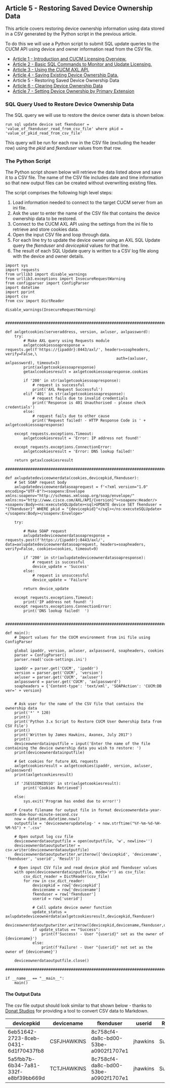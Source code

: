 ## Article 5 - Restoring Saved Device Ownership Data

This article covers restoring device ownership information using data stored in a CSV generated by the Python script in the previous article.

To do this we will use a Python script to submit SQL update queries to the CUCM API using device and owner information read from the CSV file.

- [Article 1 - Introduction and CUCM Licensing Overview.](https://jamesha100.github.io/cucm-license-management/page1)
- [Article 2 - Basic SQL Commands to Monitor and Update Licensing.](https://jamesha100.github.io/cucm-license-management/page2)
- [Article 3 - Using the CUCM AXL API.](https://jamesha100.github.io/cucm-license-management/page3)
- [Article 4 - Saving Existing Device Ownership Data.](https://jamesha100.github.io/cucm-license-management/page4)
- Article 5 - Restoring Saved Device Ownership Data
- [Article 6 - Clearing Device Ownership Data](https://jamesha100.github.io/cucm-license-management/page6)
- [Article 7 - Setting Device Ownership by Primary Extension](https://jamesha100.github.io/cucm-license-management/page7)

### SQL Query Used to Restore Device Ownership Data

The SQL query we will use to restore the device owner data is shown below.
```
run sql update device set fkenduser = 'value_of_fkenduser_read_from_csv_file' where pkid = 'value_of_pkid_read_from_csv_file'
```
This query will be run for each row in the CSV file (excluding the header row) using the *pkid* and *fkenduser* values from that row.

### The Python Script
The Python script shown below will retrieve the data listed above and save it to a CSV file. The name of the CSV file includes date and time information so that new output files can be created without overwriting existing files.

The script comprises the following high level steps:

1. Load information needed to connect to the target CUCM server from an ini file. 
2. Ask the user to enter the name of the CSV file that contains the device ownership data to be restored.
3. Connect to the CUCM AXL API using the settings from the ini file to retrieve and store cookies data. 
4. Open the input CSV file and loop through data.
5. For each line try to update the device owner using an AXL SQL Update query the *fkenduser* and *devicepkid* values for that line.
6. The result of each SQL Update query is written to a CSV log file along with the device and owner details.

```
import sys
import requests
from urllib3 import disable_warnings
from urllib3.exceptions import InsecureRequestWarning
from configparser import ConfigParser
import datetime
import pprint
import csv
from csv import DictReader

disable_warnings(InsecureRequestWarning)


########################################################################################################################

def axlgetcookies(serveraddress, version, axluser, axlpassword):
    try:
        # Make AXL query using Requests module
        axlgetcookiessoapresponse = requests.get(f'https://{ipaddr}:8443/axl/', headers=soapheaders, verify=False,\
                                                 auth=(axluser, axlpassword), timeout=3)
        print(axlgetcookiessoapresponse)
        getaxlcookiesresult = axlgetcookiessoapresponse.cookies

        if '200' in str(axlgetcookiessoapresponse):
            # request is successful
            print('AXL Request Successful')
        elif '401' in str(axlgetcookiessoapresponse):
            # request fails due to invalid credentials
            print('Response is 401 Unauthorised - please check credentials')
        else:
            # request fails due to other cause
            print('Request failed! - HTTP Response Code is ' + axlgetcookiessoapresponse)

    except requests.exceptions.Timeout:
        axlgetcookiesresult = 'Error: IP address not found!'

    except requests.exceptions.ConnectionError:
        axlgetcookiesresult = 'Error: DNS lookup failed!'

    return getaxlcookiesresult

########################################################################################################################

def axlupdatedeviceownerdata(cookies,devicepkid,fkenduser):
    # Set SOAP request body
    axlupdatedeviceownerdatasoaprequest = f'<?xml version="1.0" encoding="UTF-8"?><soapenv:Envelope xmlns:soapenv="http://schemas.xmlsoap.org/soap/envelope/" xmlns:ns="http://www.cisco.com/AXL/API/{version}"><soapenv:Header/><soapenv:Body><ns:executeSQLUpdate><sql>UPDATE device SET fkenduser = "{fkenduser}" WHERE pkid = "{devicepkid}"</sql></ns:executeSQLUpdate></soapenv:Body></soapenv:Envelope>'

    try:

        # Make SOAP request
        axlupdatedeviceownerdatasoapresponse = requests.post(f'https://{ipaddr}:8443/axl/', data=axlupdatedeviceownerdatasoaprequest, headers=soapheaders, verify=False, cookies=cookies, timeout=9)

        if '200' in str(axlupdatedeviceownerdatasoapresponse):
            # request is successful
            device_update = 'Success'
        else:
            # request is unsuccessful
            device_update = 'Failure'

        return device_update

    except requests.exceptions.Timeout:
        print('IP address not found! ')
    except requests.exceptions.ConnectionError:
        print('DNS lookup failed!  ')


########################################################################################################################

def main():
    # Import values for the CUCM environment from ini file using ConfigParser

    global ipaddr, version, axluser, axlpassword, soapheaders, cookies
    parser = ConfigParser()
    parser.read('cucm-settings.ini')

    ipaddr = parser.get('CUCM', 'ipaddr')
    version = parser.get('CUCM', 'version')
    axluser = parser.get('CUCM', 'axluser')
    axlpassword = parser.get('CUCM', 'axlpassword')
    soapheaders = {'Content-type': 'text/xml', 'SOAPAction': 'CUCM:DB ver=' + version}


    # Ask user for the name of the CSV file that contains the ownership data
    print('*' * 120)
    print()
    print('Python 3.x Script to Restore CUCM User Ownership Data from CSV File')
    print()
    print('Written by James Hawkins, Axonex, July 2017')
    print()
    deviceownerdatainputfile = input('Enter the name of the file containing the device ownership data you wish to restore: ')
    print(deviceownerdatainputfile)

    # Get cookies for future AXL requests
    axlgetcookiesresult = axlgetcookies(ipaddr, version, axluser, axlpassword)
    print(axlgetcookiesresult)

    if 'JSESSIONIDSSO' in str(axlgetcookiesresult):
        print('Cookies Retrieved')

    else:
        sys.exit('Program has ended due to error!')

    # Create filename for output file in format deviceownerdata-year-month-dom-hour-minute-second.csv
    now = datetime.datetime.now()
    outputfile = 'deviceownerupdatelog-' + now.strftime("%Y-%m-%d-%H-%M-%S") + '.csv'

    # Open output log csv file
    deviceownerdataoutputfile = open(outputfile, 'w', newline='')
    deviceownerdataoutputwriter = csv.writer(deviceownerdataoutputfile)
    deviceownerdataoutputwriter.writerow(['devicepkid', 'devicename', 'fkenduser', 'userid', 'Result'])

    # Open input CSV file and read device pkid and fkenduser values
    with open(deviceownerdatainputfile, mode='r') as csv_file:
        csv_dict_reader = DictReader(csv_file)
        for row in csv_dict_reader:
            devicepkid = row['devicepkid']
            devicename = row['devicename']
            fkenduser = row['fkenduser']
            userid = row['userid']

            # Call update device owner function
            update_status = axlupdatedeviceownerdata(axlgetcookiesresult,devicepkid,fkenduser)
            deviceownerdataoutputwriter.writerow([devicepkid,devicename,fkenduser,userid,update_status])
            if update_status == "Success":
                print(f'Success! - User "{userid}" set as the owner of {devicename}')
            else:
                print(f'Failure! - User "{userid}" not set as the owner of {devicename}')

    deviceownerdataoutputfile.close()

########################################################################################################################

if __name__ == "__main__":
    main()
```
#### The Output Data
The csv file output should look similar to that shown below - thanks to [Donat Studios](https://donatstudios.com/CsvToMarkdownTable) for providing a tool to convert CSV data to Markdown.

| devicepkid                           | devicename      | fkenduser                            | userid     | Result  | 
|--------------------------------------|-----------------|--------------------------------------|------------|---------| 
| 6eb51642-2723-8ceb-0431-6d1f70437fb8 | CSFJHAWKINS     | 8c758cf4-da8c-bd00-53be-a0902f1707e1 | jhawkins   | Success | 
| 5a5fbb7b-6b34-7a81-332f-e8bf39bb669d | TCTJHAWKINS     | 8c758cf4-da8c-bd00-53be-a0902f1707e1 | jhawkins   | Success | 


